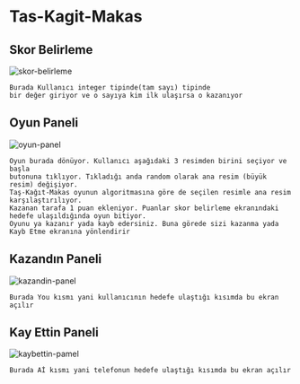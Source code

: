 # Tas-Kagit-Makas

## Skor Belirleme


![skor-belirleme](https://user-images.githubusercontent.com/61843286/173252293-4135fb99-4ec1-40e8-be23-22a7cd1bc63b.png)


```
Burada Kullanıcı integer tipinde(tam sayı) tipinde
bir değer giriyor ve o sayıya kim ilk ulaşırsa o kazanıyor
```

## Oyun Paneli
![oyun-panel](https://user-images.githubusercontent.com/61843286/173252294-ab08dc7d-4dec-48bd-ba0c-864258557d2a.png)
```
Oyun burada dönüyor. Kullanıcı aşağıdaki 3 resimden birini seçiyor ve başla
butonuna tıklıyor. Tıkladığı anda random olarak ana resim (büyük resim) değişiyor.
Taş-Kağıt-Makas oyunun algoritmasına göre de seçilen resimle ana resim karşılaştırılıyor.
Kazanan tarafa 1 puan ekleniyor. Puanlar skor belirleme ekranındaki hedefe ulaşıldığında oyun bitiyor.
Oyunu ya kazanır yada kayb edersiniz. Buna görede sizi kazanma yada Kayb Etme ekranına yönlendirir
```


## Kazandın Paneli
![kazandin-panel](https://user-images.githubusercontent.com/61843286/173252291-2813676e-b35b-416f-9e7a-1d0efe68cf77.png)
```
Burada You kısmı yani kullanıcının hedefe ulaştığı kısımda bu ekran açılır
```

## Kay Ettin Paneli
![kaybettin-pamel](https://user-images.githubusercontent.com/61843286/173252292-810111fc-2f00-4d7c-b209-696b1884a57b.png)
```
Burada Aİ kısmı yani telefonun hedefe ulaştığı kısımda bu ekran açılır
```
